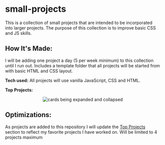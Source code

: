 # small-projects
This is a collection of small projects that are intended to be incorporated into larger projects. The purpose of this collection is to improve basic CSS and JS skills.


## How It's Made:
I will be adding one project a day (5 per week minimum) to this collection until I run out.
Includes a template folder that all projects will be started from with basic HTML and CSS layout.

**Tech used:** 
All projects will use vanilla JavaScript, CSS and HTML. 

**Top Projects:**

<div align="center">
  <img src="expandingCards/assets/expandingCards.gif" alt="cards being expanded and collapsed" />  
</div>


## Optimizations:
As projects are added to this repository I will update the <u>Top Projects</u> section to reflect my favorite projects I have worked on. Will be limited to 4 projects maximum


